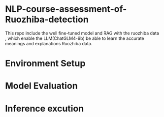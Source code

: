 # NLP-course-assessment-of-Ruozhiba-detection
This repo include the well fine-tuned model and RAG with the ruozhiba data , which enable the LLM(ChatGLM4-9b) be able to learn the accurate meanings and explanations Ruozhiba data.
# Environment Setup
# Model Evaluation
# Inference excution
